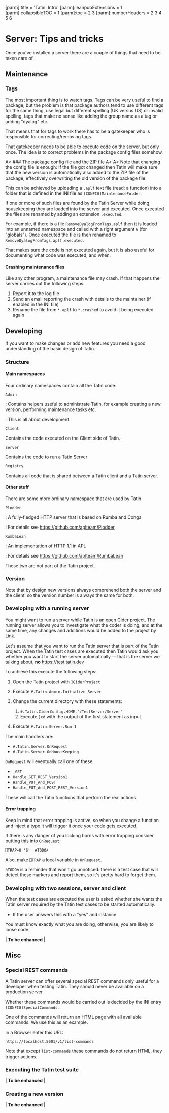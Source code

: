 [parm]:title             = 'Tatin: Intro'
[parm]:leanpubExtensions = 1
[parm]:collapsibleTOC    = 1
[parm]:toc               = 2 3
[parm]:numberHeaders     = 2 3 4 5 6


# Server: Tips and tricks

Once you've installed a server there are a couple of things that need to be taken care of.

## Maintenance

### Tags

The most important thing is to watch tags. Tags can be very useful to find a package, but the problem is that package authors tend to use different tags for the same thing, use legal but different spelling (UK versus US) or invalid spelling, tags that make no sense like adding the group name as a tag or adding "dyalog" etc.

That means that for tags to work there has to be a gatekeeper who is responsible for correcting/removing tags.

That gatekeeper needs to be able to execute code on the server, but only once. The idea is to correct problems in the package config files somehow.

A> ### The package config file and the ZIP file 
A>
A> Note that changing the config file is enough: If the file got changed then Tatin will make sure that the new version is automatically also added to the ZIP file of the package, effectively overwriting the old version of the package file. 

This can be achieved by uploading a `.aplf` text file (read: a function) into a folder that is defined in the INI file as `[CONFIG]MaintenanceFolder`.

If one or more of such files are found by the Tatin Server while doing housekeeping they are loaded into the server and executed. Once executed the files are renamed by adding an extension `.executed`.

For example, if there is a file `RemoveDyalogFromTags.aplf` then it is loaded into an unnamed namespace and called with a right argument `G` (for "globals"). Once executed the file is then renamed to `RemoveDyalogFromTags.aplf.executed`.

That makes sure the code is not executed again, but it is also useful for documenting what code was executed, and when.

#### Crashing maintenance files

Like any other program, a maintenance file may crash. If that happens the server carries out the following steps:

1. Report it to the log file
2. Send an email reporting the crash with details to the maintainer (if enabled in the INI file)
3. Rename the file from `*.aplf` to `*.crashed` to avoid it being executed again


## Developing

If you want to make changes or add new features you need a good understanding of the basic design of Tatin.


### Structure

#### Main namespaces

Four ordinary namespaces contain all the Tatin code:

`Admin`

: Contains helpers useful to administrate Tatin, for example creating a new version, performing maintenance tasks etc.

: This is all about development.

`Client`

Contains the code executed on the Client side of Tatin.

`Server`

Contains the code to run a Tatin Server
 
`Registry`

Contains all code that is shared between a Tatin client and a Tatin server.

#### Other stuff

There are some more ordinary namespace that are used by Tatin

`Plodder`

: A fully-fledged HTTP server that is based on Rumba and Conga

: For details see <https://github.com/aplteam/Plodder>

`RumbaLean`

: An implementation of HTTP 1.1 in APL

: For details see <https://github.com/aplteam/RumbaLean>

These two are not part of the Tatin project.


### Version

Note that by design new versions always comprehend both the server and the client, so the version number is always the same for both.


### Developing with a running server

You might want to run a server while Tatin is an open Cider project. The running server allows you to investigate what the coder is doing, and at the same time, any changes and additions would be added to the project by Link.

Let's assume that you want to run the Tatin server that is part of the Tatin project. When the Tatin test cases are executed then Tatin would ask you whether you want to start the server automatically -- that is the server we talking about, **no** https://test.tatin.dev

To achieve this execute the following steps:

1. Open the Tatin project with `]CiderProject`

2. Execute `#.Tatin.Admin.Initialize_Server`

3. Change the current directory with these statements:

   1. `#.Tatin.CiderConfig.HOME,'/TestServer/Server'`
   2. Execute `]cd` with the output of the first statement as input

4. Execute `#.Tatin.Server.Run 1`

The main handlers are:

  * `#.Tatin.Server.OnRequest`
  * `#.Tatin.Server.OnHouseKeeping`

`OnRequest` will eventually call one of these:

  * `_GET`
  * `Handle_GET_REST_Version1`
  * `Handle_PUT_And_POST`
  * `Handle_PUT_And_POST_REST_Version1`

These will call the Tatin functions that perform the real actions.

#### Error trapping

Keep in mind that error trapping is active, so when you change a function and inject a typo it will trigger it once your code gets executed.

If there is any danger of you locking horns with error trapping consider putting this into `OnRequest`:

`⎕TRAP←0 'S'  ⍝TODO⍝`   

Also, make `⎕TRAP` a local variable in `OnRequest`.

`⍝TODO⍝` is a reminder that won't go unnoticed: there is a test case that will detect these markers and report them, so it's pretty hard to forget them.



### Developing with two sessions, server and client

When the test cases are executed the user is asked whether she wants the Tatin server required by the Tatin test cases to be started automatically.

* If the user answers this with a "yes" and instance 

You must know exactly what you are doing, otherwise, you are likely to loose code.

| **To be enhanced** |

## Misc

### Special REST commands 

A Tatin server can offer several special REST commands only useful for a developer when testing Tatin. They should never be available on a production server.

Whether these commands would be carried out is decided by the INI entry `[CONFIG]SpecialCommands`.

One of the commands will return an HTML page with all available commands. We use this as an example.

In a Browser enter this URL:

```
https://localhost:5001/v1/list-commands
```

Note that except `list-commands` these commands do not return HTML, they trigger actions.


### Executing the Tatin test suite

| **To be enhanced** |

### Creating a new version

| **To be enhanced** |
